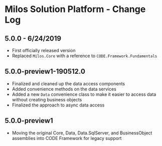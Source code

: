 # Milos Solution Platform - Change Log

## 5.0.0 - 6/24/2019

* First officially released version
* Replaced `Milos.Core` with a reference to `CODE.Framework.Fundamentals`

## 5.0.0-preview1-190512.0

* Finalized and cleaned up the data access components 
* Added convenience methods on the data services
* Added a new `Data` convenience class to make it easier to access data without creating business objects
* Finalized the approach to async data access

## 5.0.0-preview1

* Moving the original Core, Data, Data.SqlServer, and BusinessObject assemblies into CODE Framework for legacy support
